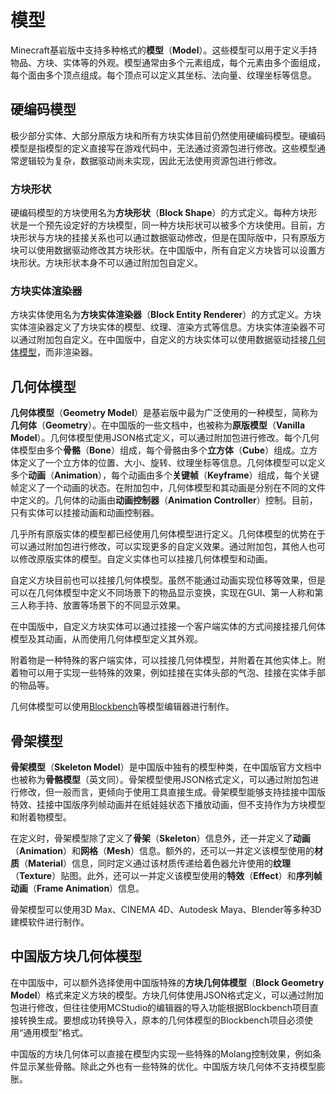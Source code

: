 # 模型

Minecraft基岩版中支持多种格式的**模型**（**Model**）。这些模型可以用于定义手持物品、方块、实体等的外观。模型通常由多个元素组成，每个元素由多个面组成，每个面由多个顶点组成。每个顶点可以定义其坐标、法向量、纹理坐标等信息。

## 硬编码模型

极少部分实体、大部分原版方块和所有方块实体目前仍然使用硬编码模型。硬编码模型是指模型的定义直接写在游戏代码中，无法通过资源包进行修改。这些模型通常逻辑较为复杂，数据驱动尚未实现，因此无法使用资源包进行修改。

### 方块形状

硬编码模型的方块使用名为**方块形状**（**Block Shape**）的方式定义。每种方块形状是一个预先设定好的方块模型，同一种方块形状可以被多个方块使用。目前，方块形状与方块的挂接关系也可以通过数据驱动修改，但是在国际版中，只有原版方块可以使用数据驱动修改其方块形状。在中国版中，所有自定义方块皆可以设置方块形状。方块形状本身不可以通过附加包自定义。

### 方块实体渲染器

方块实体使用名为**方块实体渲染器**（**Block Entity Renderer**）的方式定义。方块实体渲染器定义了方块实体的模型、纹理、渲染方式等信息。方块实体渲染器不可以通过附加包自定义。在中国版中，自定义的方块实体可以使用数据驱动挂接[几何体模型](#几何体模型)，而非渲染器。

## 几何体模型

**几何体模型**（**Geometry Model**）是基岩版中最为广泛使用的一种模型，简称为**几何体**（**Geometry**）。在中国版的一些文档中，也被称为**原版模型**（**Vanilla Model**）。几何体模型使用JSON格式定义，可以通过附加包进行修改。每个几何体模型由多个**骨骼**（**Bone**）组成，每个骨骼由多个**立方体**（**Cube**）组成。立方体定义了一个立方体的位置、大小、旋转、纹理坐标等信息。几何体模型可以定义多个**动画**（**Animation**），每个动画由多个**关键帧**（**Keyframe**）组成，每个关键帧定义了一个动画的状态。在附加包中，几何体模型和其动画是分别在不同的文件中定义的。几何体的动画由**动画控制器**（**Animation Controller**）控制。目前，只有实体可以挂接动画和动画控制器。

几乎所有原版实体的模型都已经使用几何体模型进行定义。几何体模型的优势在于可以通过附加包进行修改，可以实现更多的自定义效果。通过附加包，其他人也可以修改原版实体的模型。自定义实体也可以挂接几何体模型和动画。

自定义方块目前也可以挂接几何体模型。虽然不能通过动画实现位移等效果，但是可以在几何体模型中定义不同场景下的物品显示变换，实现在GUI、第一人称和第三人称手持、放置等场景下的不同显示效果。

在中国版中，自定义方块实体可以通过挂接一个客户端实体的方式间接挂接几何体模型及其动画，从而使用几何体模型定义其外观。

附着物是一种特殊的客户端实体，可以挂接几何体模型，并附着在其他实体上。附着物可以用于实现一些特殊的效果，例如挂接在实体头部的气泡、挂接在实体手部的物品等。

几何体模型可以使用[Blockbench](https://blockbench.net/)等模型编辑器进行制作。

## 骨架模型

**骨架模型**（**Skeleton Model**）是中国版中独有的模型种类，在中国版官方文档中也被称为**骨骼模型**（英文同）。骨架模型使用JSON格式定义，可以通过附加包进行修改，但一般而言，更倾向于使用工具直接生成。骨架模型能够支持挂接中国版特效、挂接中国版序列帧动画并在纸娃娃状态下播放动画，但不支持作为方块模型和附着物模型。

在定义时，骨架模型除了定义了**骨架**（**Skeleton**）信息外，还一并定义了**动画**（**Animation**）和**网格**（**Mesh**）信息。额外的，还可以一并定义该模型使用的**材质**（**Material**）信息，同时定义通过该材质传递给着色器允许使用的**纹理**（**Texture**）贴图。此外，还可以一并定义该模型使用的**特效**（**Effect**）和**序列帧动画**（**Frame Animation**）信息。

骨架模型可以使用3D Max、CINEMA 4D、Autodesk Maya、Blender等多种3D建模软件进行制作。

## 中国版方块几何体模型

在中国版中，可以额外选择使用中国版特殊的**方块几何体模型**（**Block Geometry Model**）格式来定义方块的模型。方块几何体使用JSON格式定义，可以通过附加包进行修改，但往往使用MCStudio的编辑器的导入功能根据Blockbench项目直接转换生成。要想成功转换导入，原本的几何体模型的Blockbench项目必须使用“通用模型”格式。

中国版的方块几何体可以直接在模型内实现一些特殊的Molang控制效果，例如条件显示某些骨骼。除此之外也有一些特殊的优化。中国版方块几何体不支持模型膨胀。
